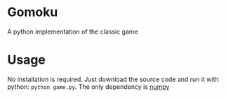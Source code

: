 # Gomoku
A python implementation of the classic game

# Usage
No installation is required. Just download the source code and run it with python:
`python game.py`. The only dependency is [numpy](http://http://www.numpy.org/)
